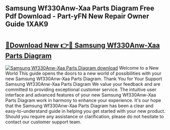 ## Samsung Wf330Anw-Xaa Parts Diagram Free Pdf Download - Part-yFN New Repair Owner Guide 1XAK9

# <h2><a href="http://dfrlfjb.blite.top/?on=Samsung+Wf330Anw-Xaa+Parts+Diagram">🔗Download New 👉🔴 Samsung Wf330Anw-Xaa Parts Diagram</a></h2>

[![Samsung Wf330Anw-Xaa Parts Diagram download](https://i.imgur.com/lujVjoI.png)](http://dfrlfjb.blite.top/?on=Samsung+Wf330Anw-Xaa+Parts+Diagram)
Welcome to a New World This guide opens the doors to a new world of possibilities with your new Samsung Wf330Anw-Xaa Parts Diagram. Thank You for Your Support Samsung Wf330Anw-Xaa Parts Diagram We value your feedback and are committed to providing exceptional customer service. The intuitive user interface and advanced features of your new Samsung Wf330Anw-Xaa Parts Diagram work in harmony to enhance your experience. It's our hope that the Samsung Wf330Anw-Xaa Parts Diagram has been a clear and easy-to-understand guide in helping you get started with your new product. Should you require any assistance or clarification, please do not hesitate to contact our customer support team.
